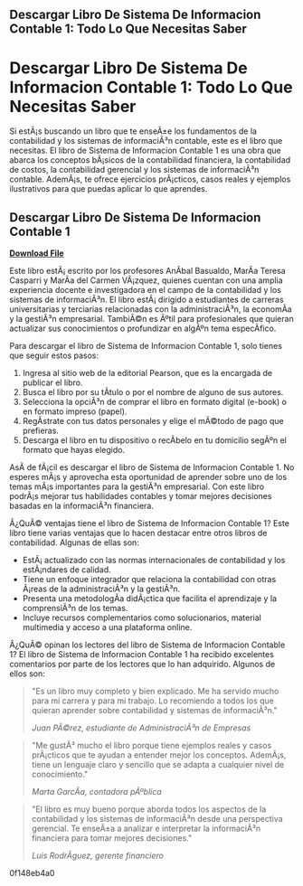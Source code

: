 ## Descargar Libro De Sistema De Informacion Contable 1: Todo Lo Que Necesitas Saber

  
# Descargar Libro De Sistema De Informacion Contable 1: Todo Lo Que Necesitas Saber
 
Si estÃ¡s buscando un libro que te enseÃ±e los fundamentos de la contabilidad y los sistemas de informaciÃ³n contable, este es el libro que necesitas. El libro de Sistema de Informacion Contable 1 es una obra que abarca los conceptos bÃ¡sicos de la contabilidad financiera, la contabilidad de costos, la contabilidad gerencial y los sistemas de informaciÃ³n contable. AdemÃ¡s, te ofrece ejercicios prÃ¡cticos, casos reales y ejemplos ilustrativos para que puedas aplicar lo que aprendes.
 
## Descargar Libro De Sistema De Informacion Contable 1


[**Download File**](https://vercupalo.blogspot.com/?d=2tK6n0)

 
Este libro estÃ¡ escrito por los profesores AnÃ­bal Basualdo, MarÃ­a Teresa Casparri y MarÃ­a del Carmen VÃ¡zquez, quienes cuentan con una amplia experiencia docente e investigadora en el campo de la contabilidad y los sistemas de informaciÃ³n. El libro estÃ¡ dirigido a estudiantes de carreras universitarias y terciarias relacionadas con la administraciÃ³n, la economÃ­a y la gestiÃ³n empresarial. TambiÃ©n es Ãºtil para profesionales que quieran actualizar sus conocimientos o profundizar en algÃºn tema especÃ­fico.
 
Para descargar el libro de Sistema de Informacion Contable 1, solo tienes que seguir estos pasos:
 
1. Ingresa al sitio web de la editorial Pearson, que es la encargada de publicar el libro.
2. Busca el libro por su tÃ­tulo o por el nombre de alguno de sus autores.
3. Selecciona la opciÃ³n de comprar el libro en formato digital (e-book) o en formato impreso (papel).
4. RegÃ­strate con tus datos personales y elige el mÃ©todo de pago que prefieras.
5. Descarga el libro en tu dispositivo o recÃ­belo en tu domicilio segÃºn el formato que hayas elegido.

AsÃ­ de fÃ¡cil es descargar el libro de Sistema de Informacion Contable 1. No esperes mÃ¡s y aprovecha esta oportunidad de aprender sobre uno de los temas mÃ¡s importantes para la gestiÃ³n empresarial. Con este libro podrÃ¡s mejorar tus habilidades contables y tomar mejores decisiones basadas en la informaciÃ³n financiera.
  
Â¿QuÃ© ventajas tiene el libro de Sistema de Informacion Contable 1? Este libro tiene varias ventajas que lo hacen destacar entre otros libros de contabilidad. Algunas de ellas son:

- EstÃ¡ actualizado con las normas internacionales de contabilidad y los estÃ¡ndares de calidad.
- Tiene un enfoque integrador que relaciona la contabilidad con otras Ã¡reas de la administraciÃ³n y la gestiÃ³n.
- Presenta una metodologÃ­a didÃ¡ctica que facilita el aprendizaje y la comprensiÃ³n de los temas.
- Incluye recursos complementarios como solucionarios, material multimedia y acceso a una plataforma online.

Â¿QuÃ© opinan los lectores del libro de Sistema de Informacion Contable 1? El libro de Sistema de Informacion Contable 1 ha recibido excelentes comentarios por parte de los lectores que lo han adquirido. Algunos de ellos son:

> "Es un libro muy completo y bien explicado. Me ha servido mucho para mi carrera y para mi trabajo. Lo recomiendo a todos los que quieran aprender sobre contabilidad y sistemas de informaciÃ³n."
> 
> <cite>Juan PÃ©rez, estudiante de AdministraciÃ³n de Empresas</cite>

> "Me gustÃ³ mucho el libro porque tiene ejemplos reales y casos prÃ¡cticos que te ayudan a entender mejor los conceptos. AdemÃ¡s, tiene un lenguaje claro y sencillo que se adapta a cualquier nivel de conocimiento."
> 
> <cite>Marta GarcÃ­a, contadora pÃºblica</cite>

> "El libro es muy bueno porque aborda todos los aspectos de la contabilidad y los sistemas de informaciÃ³n desde una perspectiva gerencial. Te enseÃ±a a analizar e interpretar la informaciÃ³n financiera para tomar mejores decisiones."
> 
> <cite>Luis RodrÃ­guez, gerente financiero</cite>

 0f148eb4a0
